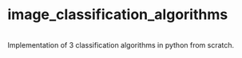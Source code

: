 # image_classification_algorithms 
<br>
Implementation of 3 classification algorithms in python from scratch.
